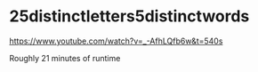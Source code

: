 # 25distinctletters5distinctwords
https://www.youtube.com/watch?v=_-AfhLQfb6w&t=540s

Roughly 21 minutes of runtime
